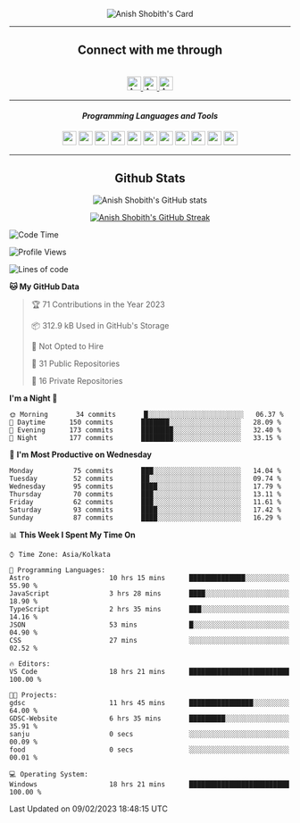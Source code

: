 <div align="center">

![Anish Shobith's Card](https://cardivo.vercel.app/api?name=Anish%20Shobith%20P%20S&description=Hi%20there%F0%9F%91%8B,%20I%20am%20a%2020-years-old.%20I%20am%20a%20Web%20and%20Application%20developer%20from%20India.%20Nice%20to%20meet%20you%20all.%20Looking%20forward%20to%20paritcipate%20with%20you.&image=https://i.imgur.com/WlQk3PY.jpg&&disableAnimation=true&site=https://anishshobithps.tech&pattern=plus&colorPattern=%23171616&backgroundColor=%231a1b26&instagram=anish_shobith&linkedin=Anish%20Shobith%20P%20S&fontColor=%23ffffff&iconColor=%23ffffff)

<hr>
 <h2> Connect with me through </h2>
<br>
<a href="https://www.instagram.com/anish_shobith/">
    <img alt="Anish Shobith's Instagram" width="25px" src="https://raw.githubusercontent.com/Anish-Shobith/Anish-Shobith/master/assets/socials/instagram.svg">
    </a>
    <a href="https://discord.gg/cWgDskT">
    <img alt="Anish Shobith's Discord", width="25px" src="https://raw.githubusercontent.com/Anish-Shobith/Anish-Shobith/master/assets/socials/discord.svg">
    </a>
    <a href="https://open.spotify.com/user/goshcrm0y9jzum2lffvu6f4hz">
    <img alt="Anish Shobith's Spotify", width="25px" src="https://raw.githubusercontent.com/Anish-Shobith/Anish-Shobith/master/assets/socials/spotify.svg">
    </a>
    <br>
    <hr>
    <h4> <i> Programming Languages and Tools </i> </h4>
    <img width="25px" src="https://raw.githubusercontent.com/Anish-Shobith/Anish-Shobith/master/assets/languages/javascript.svg">
    <img width="25px" src="https://raw.githubusercontent.com/Anish-Shobith/Anish-Shobith/master/assets/languages/typescript.svg">
    <img width="25px" src="https://raw.githubusercontent.com/Anish-Shobith/Anish-Shobith/master/assets/languages/cpp.svg">
    <img width="25px" src="https://raw.githubusercontent.com/Anish-Shobith/Anish-Shobith/master/assets/languages/ruby.svg">
    <img width="25px" src="https://raw.githubusercontent.com/Anish-Shobith/Anish-Shobith/master/assets/languages/html.svg">
    <img width="25px" src="https://raw.githubusercontent.com/Anish-Shobith/Anish-Shobith/master/assets/tools/nodejs.svg">
    <img width="25px" src="https://raw.githubusercontent.com/Anish-Shobith/Anish-Shobith/master/assets/tools/docker.svg">
    <img width="25px" src="https://raw.githubusercontent.com/Anish-Shobith/Anish-Shobith/master/assets/tools/webstorm.svg">
    <img width="25px" src="https://raw.githubusercontent.com/Anish-Shobith/Anish-Shobith/master/assets/tools/intellij.svg">
    <img width="25px" src="https://raw.githubusercontent.com/Anish-Shobith/Anish-Shobith/master/assets/tools/visualstudiocode.svg">
    <img width="25px" src="https://raw.githubusercontent.com/Anish-Shobith/Anish-Shobith/master/assets/tools/git.svg">
<hr>
 <h2> Github Stats </h2>

![Anish Shobith's GitHub stats](https://github-readme-stats-fk82.vercel.app/api?username=Anish-Shobith&show_icons=true&theme=tokyonight&count_private=true)

[![Anish Shobith's GitHub Streak](https://streak-stats.demolab.com?user=Anish-Shobith&theme=tokyonight&hide_border=true&border_radius=4.6)](https://git.io/streak-stats)

</div>

<!--START_SECTION:waka-->
![Code Time](http://img.shields.io/badge/Code%20Time-782%20hrs%2010%20mins-blue)

![Profile Views](http://img.shields.io/badge/Profile%20Views-6-blue)

![Lines of code](https://img.shields.io/badge/From%20Hello%20World%20I%27ve%20Written-148%20Thousand%20lines%20of%20code-blue)

**🐱 My GitHub Data** 

> 🏆 71 Contributions in the Year 2023
 > 
> 📦 312.9 kB Used in GitHub's Storage 
 > 
> 🚫 Not Opted to Hire
 > 
> 📜 31 Public Repositories 
 > 
> 🔑 16 Private Repositories  
 > 
**I'm a Night 🦉** 

```text
🌞 Morning       34 commits       █░░░░░░░░░░░░░░░░░░░░░░░░   06.37 % 
🌆 Daytime      150 commits       ███████░░░░░░░░░░░░░░░░░░   28.09 % 
🌃 Evening      173 commits       ████████░░░░░░░░░░░░░░░░░   32.40 % 
🌙 Night        177 commits       ████████░░░░░░░░░░░░░░░░░   33.15 % 

```
📅 **I'm Most Productive on Wednesday** 

```text
Monday          75 commits       ███░░░░░░░░░░░░░░░░░░░░░░   14.04 % 
Tuesday         52 commits       ██░░░░░░░░░░░░░░░░░░░░░░░   09.74 % 
Wednesday       95 commits       ████░░░░░░░░░░░░░░░░░░░░░   17.79 % 
Thursday        70 commits       ███░░░░░░░░░░░░░░░░░░░░░░   13.11 % 
Friday          62 commits       ███░░░░░░░░░░░░░░░░░░░░░░   11.61 % 
Saturday        93 commits       ████░░░░░░░░░░░░░░░░░░░░░   17.42 % 
Sunday          87 commits       ████░░░░░░░░░░░░░░░░░░░░░   16.29 % 

```


📊 **This Week I Spent My Time On** 

```text
⌚︎ Time Zone: Asia/Kolkata

💬 Programming Languages: 
Astro                    10 hrs 15 mins      ██████████████░░░░░░░░░░░   55.90 % 
JavaScript               3 hrs 28 mins       ████░░░░░░░░░░░░░░░░░░░░░   18.90 % 
TypeScript               2 hrs 35 mins       ███░░░░░░░░░░░░░░░░░░░░░░   14.16 % 
JSON                     53 mins             █░░░░░░░░░░░░░░░░░░░░░░░░   04.90 % 
CSS                      27 mins             ░░░░░░░░░░░░░░░░░░░░░░░░░   02.52 % 

🔥 Editors: 
VS Code                  18 hrs 21 mins      █████████████████████████   100.00 % 

🐱‍💻 Projects: 
gdsc                     11 hrs 45 mins      ████████████████░░░░░░░░░   64.00 % 
GDSC-Website             6 hrs 35 mins       █████████░░░░░░░░░░░░░░░░   35.91 % 
sanju                    0 secs              ░░░░░░░░░░░░░░░░░░░░░░░░░   00.09 % 
food                     0 secs              ░░░░░░░░░░░░░░░░░░░░░░░░░   00.01 % 

💻 Operating System: 
Windows                  18 hrs 21 mins      █████████████████████████   100.00 % 

```


 Last Updated on 09/02/2023 18:48:15 UTC
<!--END_SECTION:waka-->

